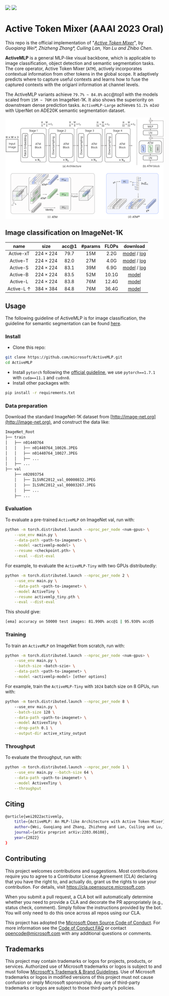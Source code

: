 <a href="https://arxiv.org/abs/2203.06108"><img src="https://img.shields.io/badge/arXiv-2203.06108-b31b1b.svg" height=22.5></a>
<a href="https://arxiv.org/abs/2203.06108"><img src="https://img.shields.io/static/v1?label=AAAI 2023 &message=Oral&color=red" height=22.5></a>  

# Active Token Mixer (AAAI 2023 Oral)

This repo is the official implementation of "*[Active Token Mixer](https://arxiv.org/abs/2203.06108)*", by *Guoqiang Wei\*, Zhizheng Zhang\*, Cuiling Lan, Yan Lu and Zhibo Chen*.

**ActiveMLP** is a general MLP-like visual backbone, which is applicable to image classification, object detection and semantic segmentation tasks. The core operator, Active Token Mixer (`ATM`), actively incorporates contextual information from other tokens in the global scope. It adaptively predicts where to capture useful contexts and learns how to fuse the captured contexts with the origianl information at channel levels. 

The ActiveMLP variants achieve `79.7% ~ 84.8%` acc@top1 with the models scaled from `15M ~ 76M` on ImageNet-1K. It also shows the superiority on downstream dense prediction tasks. `ActiveMLP-Large` achieves `51.1% mIoU` with UperNet on ADE20K semantic segmentation dataset.  


![ActiveMLP](assets/teaser.png)

## Image classification on ImageNet-1K

| name | size |acc@1 | #params | FLOPs | download |
|:---:|:---:|:---:| :---:| :---:|:---:|
| Active-xT | 224 $\times$ 224 | 79.7 | 15M | 2.2G | [model](https://drive.google.com/file/d/1JjWFDJM097a2sX9zw2oOisCT-7T43-DV/view?usp=sharing) / [log](https://drive.google.com/file/d/1Ppe7HlMLruQpsiZ8km4sbimkO9XIpfLV/view?usp=sharing) |
| Active-T | 224 $\times$ 224 | 82.0 | 27M | 4.0G | [model](https://drive.google.com/file/d/1eFv5SsGr6ZpupY0wB-N2mjVhQLSo92o-/view?usp=sharing) / [log](https://drive.google.com/file/d/19IJSP-TWBxvA5UJVcYVhqlYRHkkDTdVJ/view?usp=sharing) |
| Active-S | 224 $\times$ 224 | 83.1 | 39M | 6.9G | [model](https://drive.google.com/file/d/1lEsyiXxOxT6KMrzaSCxR04i6FxLtVVAs/view?usp=sharing) / [log](https://drive.google.com/file/d/1YoaOIjlb0lCRAyrTIpgeB_NWySbkTgpB/view?usp=sharing)  |
| Active-B | 224 $\times$ 224 | 83.5 | 52M | 10.1G | [model](https://drive.google.com/file/d/1cCLS1u4043qKgVIKkGJfLhPz_JzE6FRs/view?usp=sharing) |
| Active-L | 224 $\times$ 224 | 83.8 | 76M | 12.4G | [model](https://drive.google.com/file/d/1aIEnq_5-oS8jiLr2W8ryLabmzHTmR3J0/view?usp=sharing) |
| Active-L $\uparrow$ | 384 $\times$ 384 | 84.8 | 76M | 36.4G | [model](https://drive.google.com/file/d/13nrfXqc49s8kKrEKpNSltEdqMBg3f1rB/view?usp=sharing) |

## Usage

The following guideline of ActiveMLP is for image classification, the guideline for semantic segmentation can be found [here](segmentation/README.md).

### Install

- Clone this repo:
```bash
git clone https://github.com/microsoft/ActiveMLP.git
cd ActiveMLP
```
- Install `pytorch` following the [official guideline](https://pytorch.org/), we use `pytorch==1.7.1` with `cuda==11.1` and `cudnn8`.
- Install other packages with:
```bash
pip install -r requirements.txt
``` 

### Data preparation

Download the standard ImageNet-1K dataset from [http://image-net.org](http://image-net.org), and construct the data like:
```bash
ImageNet_Root
├── train
│   ├── n01440764
│   │   ├── n01440764_10026.JPEG
│   │   ├── n01440764_10027.JPEG
│   │   ├── ...
│   ├── ...
├── val
    ├── n02093754
    │   ├── ILSVRC2012_val_00000832.JPEG
    │   ├── ILSVRC2012_val_00003267.JPEG
    │   ├── ...
    ├── ...
```

### Evaluation

To evaluate a pre-trained `ActiveMLP` on ImageNet val, run with:

```bash
python -m torch.distributed.launch --nproc_per_node <num-gpus> \
    --use_env main.py \
    --data-path <path-to-imagenet> \
    --model <activemlp-model> \
    --resume <checkpoint.pth> \
    --eval --dist-eval 
```

For example, to evaluate the `ActiveMLP-Tiny` with two GPUs distributedly:

```bash
python -m torch.distributed.launch --nproc_per_node 2 \
    --use_env main.py \
    --data-path <path-to-imagenet> \
    --model ActiveTiny \
    --resume activemlp_tiny.pth \
    --eval --dist-eval 
```

This should give:
```bash
[ema] accuracy on 50000 test images: 81.990% acc@1 | 95.930% acc@5
```

### Training

To train an `ActiveMLP` on ImageNet from scratch, run with:
```bash
python -m torch.distributed.launch --nproc_per_node <num-gpus> \
    --use_env main.py \
    --batch-size <batch-szie> \
    --data-path <path-to-imagenet> \
    --model <activemlp-model> [other options]
```
For example, train the `ActiveMLP-Tiny` with `1024` batch size on 8 GPUs, run with:
```bash
python -m torch.distributed.launch --nproc_per_node 8 \ 
    --use_env main.py \
    --batch-size 128 \
    --data-path <path-to-imagenet> \
    --model ActivexTiny \
    --drop-path 0.1 \
    --output-dir active_xtiny_output
```

### Throughput

To evaluate the throughput, run with:
```bash
python -m torch.distributed.launch --nproc_per_node 1 \
    --use_env main.py --batch-size 64 \
    --data-path <path-to-imagenet> \
    --model ActivexTiny \
    --throughput
```

## Citing 

```bash
@article{wei2022activemlp,
    title={ActiveMLP: An MLP-like Architecture with Active Token Mixer},
    author={Wei, Guoqiang and Zhang, Zhizheng and Lan, Cuiling and Lu, Yan and Chen, Zhibo},
    journal={arXiv preprint arXiv:2203.06108},
    year={2022}
}
```

## Contributing

This project welcomes contributions and suggestions.  Most contributions require you to agree to a
Contributor License Agreement (CLA) declaring that you have the right to, and actually do, grant us
the rights to use your contribution. For details, visit https://cla.opensource.microsoft.com.

When you submit a pull request, a CLA bot will automatically determine whether you need to provide
a CLA and decorate the PR appropriately (e.g., status check, comment). Simply follow the instructions
provided by the bot. You will only need to do this once across all repos using our CLA.

This project has adopted the [Microsoft Open Source Code of Conduct](https://opensource.microsoft.com/codeofconduct/).
For more information see the [Code of Conduct FAQ](https://opensource.microsoft.com/codeofconduct/faq/) or
contact [opencode@microsoft.com](mailto:opencode@microsoft.com) with any additional questions or comments.

## Trademarks

This project may contain trademarks or logos for projects, products, or services. Authorized use of Microsoft 
trademarks or logos is subject to and must follow 
[Microsoft's Trademark & Brand Guidelines](https://www.microsoft.com/en-us/legal/intellectualproperty/trademarks/usage/general).
Use of Microsoft trademarks or logos in modified versions of this project must not cause confusion or imply Microsoft sponsorship.
Any use of third-party trademarks or logos are subject to those third-party's policies.
